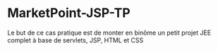 # MarketPoint-JSP-TP
 Le but de ce cas pratique est de monter en binôme un petit projet JEE complet à base de servlets, JSP, HTML et CSS
